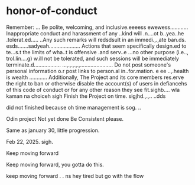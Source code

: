 # honor-of-conduct
Remember:
...
Be polite, welcoming, and inclusive.eeeess
ewewess............
Inappropriate conduct and harassment of any ..kind will .n....ot b..yea..he .tolerat.ed..... ..Any such remarks will redsdsult in an immedi.,.,ate ban.ds.
esds.......sadyeah.....................
Actions that seem specifically design.ed to te...s.t the limits of wha..t is offensive .and serv..e ...no other purpose (i.e.., trol.lin....g) w.ill not be tolerated, and such sessions will be immediately terminate.d..................
...,.,.,.,.,......................
Do not post someone's personal information o.r post links to person.al in..for.mation. e ee ..,.health is wealth
............
Additionally, The Project and its core members res.erve the right to ban or otherwise disable the account(s) of users in defiancehs of this code of conduct or for any other reason they see fit.sighb....
 wla kaman na choiceh
sigh
Finish the Project on time.  sigjhd.,.,..
..dds

did not finished because oh time management is sog.
..


Odin project
Not yet done
Be Consistent please.

Same as january 30, little progression.

Feb 22, 2025. sigh.


Keep moving forward

Keep moving forward, you gotta do this.

keep moving forward . . ns
hey
tired but go with the flow 
